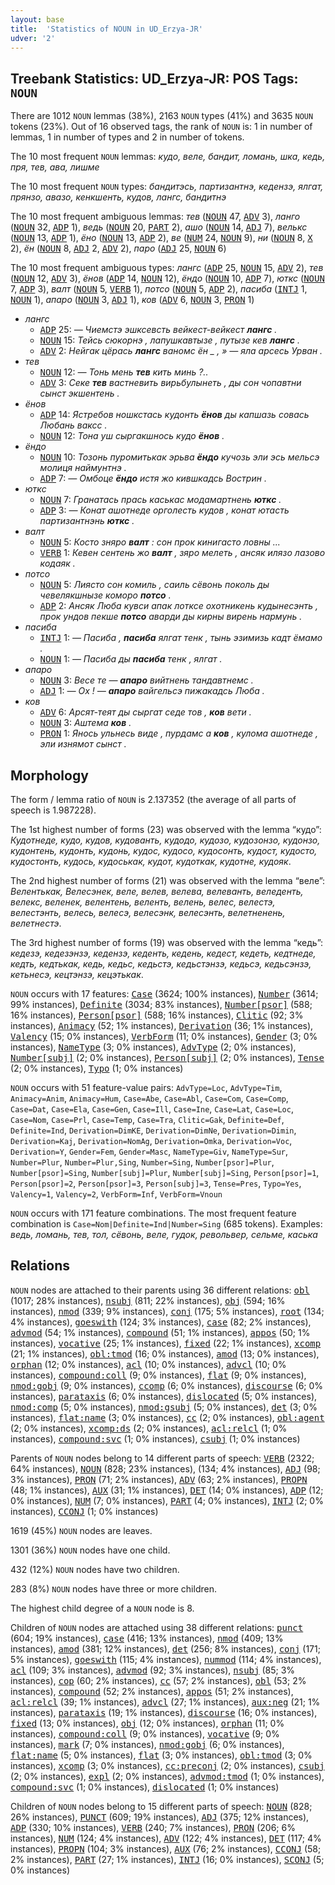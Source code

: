 ```yaml
---
layout: base
title:  'Statistics of NOUN in UD_Erzya-JR'
udver: '2'
---
```


## Treebank Statistics: UD_Erzya-JR: POS Tags: `NOUN`

There are 1012 `NOUN` lemmas (38%), 2163 `NOUN` types (41%) and 3635 `NOUN` tokens (23%).
Out of 16 observed tags, the rank of `NOUN` is: 1 in number of lemmas, 1 in number of types and 2 in number of tokens.

The 10 most frequent `NOUN` lemmas: <em>кудо, веле, бандит, ломань, шка, кедь, пря, тев, ава, лишме</em>

The 10 most frequent `NOUN` types:  <em>бандитэсь, партизантнэ, кедензэ, ялгат, прянзо, авазо, кенкшенть, кудов, лангс, бандитнэ</em>

The 10 most frequent ambiguous lemmas: <em>тев</em> (<tt><a href="myv_jr-pos-NOUN.html">NOUN</a></tt> 47, <tt><a href="myv_jr-pos-ADV.html">ADV</a></tt> 3), <em>ланго</em> (<tt><a href="myv_jr-pos-NOUN.html">NOUN</a></tt> 32, <tt><a href="myv_jr-pos-ADP.html">ADP</a></tt> 1), <em>ведь</em> (<tt><a href="myv_jr-pos-NOUN.html">NOUN</a></tt> 20, <tt><a href="myv_jr-pos-PART.html">PART</a></tt> 2), <em>ашо</em> (<tt><a href="myv_jr-pos-NOUN.html">NOUN</a></tt> 14, <tt><a href="myv_jr-pos-ADJ.html">ADJ</a></tt> 7), <em>велькс</em> (<tt><a href="myv_jr-pos-NOUN.html">NOUN</a></tt> 13, <tt><a href="myv_jr-pos-ADP.html">ADP</a></tt> 1), <em>ёно</em> (<tt><a href="myv_jr-pos-NOUN.html">NOUN</a></tt> 13, <tt><a href="myv_jr-pos-ADP.html">ADP</a></tt> 2), <em>ве</em> (<tt><a href="myv_jr-pos-NUM.html">NUM</a></tt> 24, <tt><a href="myv_jr-pos-NOUN.html">NOUN</a></tt> 9), <em>ни</em> (<tt><a href="myv_jr-pos-NOUN.html">NOUN</a></tt> 8, <tt><a href="myv_jr-pos-X.html">X</a></tt> 2), <em>ён</em> (<tt><a href="myv_jr-pos-NOUN.html">NOUN</a></tt> 8, <tt><a href="myv_jr-pos-ADJ.html">ADJ</a></tt> 2, <tt><a href="myv_jr-pos-ADV.html">ADV</a></tt> 2), <em>паро</em> (<tt><a href="myv_jr-pos-ADJ.html">ADJ</a></tt> 25, <tt><a href="myv_jr-pos-NOUN.html">NOUN</a></tt> 6)

The 10 most frequent ambiguous types:  <em>лангс</em> (<tt><a href="myv_jr-pos-ADP.html">ADP</a></tt> 25, <tt><a href="myv_jr-pos-NOUN.html">NOUN</a></tt> 15, <tt><a href="myv_jr-pos-ADV.html">ADV</a></tt> 2), <em>тев</em> (<tt><a href="myv_jr-pos-NOUN.html">NOUN</a></tt> 12, <tt><a href="myv_jr-pos-ADV.html">ADV</a></tt> 3), <em>ёнов</em> (<tt><a href="myv_jr-pos-ADP.html">ADP</a></tt> 14, <tt><a href="myv_jr-pos-NOUN.html">NOUN</a></tt> 12), <em>ёндо</em> (<tt><a href="myv_jr-pos-NOUN.html">NOUN</a></tt> 10, <tt><a href="myv_jr-pos-ADP.html">ADP</a></tt> 7), <em>юткс</em> (<tt><a href="myv_jr-pos-NOUN.html">NOUN</a></tt> 7, <tt><a href="myv_jr-pos-ADP.html">ADP</a></tt> 3), <em>валт</em> (<tt><a href="myv_jr-pos-NOUN.html">NOUN</a></tt> 5, <tt><a href="myv_jr-pos-VERB.html">VERB</a></tt> 1), <em>потсо</em> (<tt><a href="myv_jr-pos-NOUN.html">NOUN</a></tt> 5, <tt><a href="myv_jr-pos-ADP.html">ADP</a></tt> 2), <em>пасиба</em> (<tt><a href="myv_jr-pos-INTJ.html">INTJ</a></tt> 1, <tt><a href="myv_jr-pos-NOUN.html">NOUN</a></tt> 1), <em>апаро</em> (<tt><a href="myv_jr-pos-NOUN.html">NOUN</a></tt> 3, <tt><a href="myv_jr-pos-ADJ.html">ADJ</a></tt> 1), <em>ков</em> (<tt><a href="myv_jr-pos-ADV.html">ADV</a></tt> 6, <tt><a href="myv_jr-pos-NOUN.html">NOUN</a></tt> 3, <tt><a href="myv_jr-pos-PRON.html">PRON</a></tt> 1)


* <em>лангс</em>
  * <tt><a href="myv_jr-pos-ADP.html">ADP</a></tt> 25: <em>― Чиемстэ эшксевсть вейкест-вейкест <b>лангс</b> .</em>
  * <tt><a href="myv_jr-pos-NOUN.html">NOUN</a></tt> 15: <em>Тейсь сюкорнэ , лапушкавтызе , путызе кев <b>лангс</b> .</em>
  * <tt><a href="myv_jr-pos-ADV.html">ADV</a></tt> 2: <em>Нейгак цёрась <b>лангс</b> ваномс ён _ , » — яла арсесь Урван .</em>
* <em>тев</em>
  * <tt><a href="myv_jr-pos-NOUN.html">NOUN</a></tt> 12: <em>― Тонь мень <b>тев</b> кить минь ?..</em>
  * <tt><a href="myv_jr-pos-ADV.html">ADV</a></tt> 3: <em>Секе <b>тев</b> вастневить вирьбулынеть , ды сон чопавтни сынст экшентень .</em>
* <em>ёнов</em>
  * <tt><a href="myv_jr-pos-ADP.html">ADP</a></tt> 14: <em>Ястребов ношкстась кудонть <b>ёнов</b> ды капшазь совась Любань ваксс .</em>
  * <tt><a href="myv_jr-pos-NOUN.html">NOUN</a></tt> 12: <em>Тона уш сыргакшнось кудо <b>ёнов</b> .</em>
* <em>ёндо</em>
  * <tt><a href="myv_jr-pos-NOUN.html">NOUN</a></tt> 10: <em>Тозонь пуромитькак эрьва <b>ёндо</b> кучозь эли эсь мельсэ молиця наймунтнэ .</em>
  * <tt><a href="myv_jr-pos-ADP.html">ADP</a></tt> 7: <em>― Омбоце <b>ёндо</b> истя жо кившкадсь Вострин .</em>
* <em>юткс</em>
  * <tt><a href="myv_jr-pos-NOUN.html">NOUN</a></tt> 7: <em>Гранатась прась каськас модамартнень <b>юткс</b> .</em>
  * <tt><a href="myv_jr-pos-ADP.html">ADP</a></tt> 3: <em>― Конат ашотнеде орголесть кудов , конат ютасть партизантнэнь <b>юткс</b> .</em>
* <em>валт</em>
  * <tt><a href="myv_jr-pos-NOUN.html">NOUN</a></tt> 5: <em>Косто зняро <b>валт</b> : сон прок кинигасто ловны ...</em>
  * <tt><a href="myv_jr-pos-VERB.html">VERB</a></tt> 1: <em>Кевен сентень жо <b>валт</b> , зяро мелеть , ансяк илязо лазово кодаяк .</em>
* <em>потсо</em>
  * <tt><a href="myv_jr-pos-NOUN.html">NOUN</a></tt> 5: <em>Лиясто сон комиль , саиль сёвонь поколь ды чевелякшнызе коморо <b>потсо</b> .</em>
  * <tt><a href="myv_jr-pos-ADP.html">ADP</a></tt> 2: <em>Ансяк Люба кувси апак лотксе охотникень кудынесэнть , прок ундов пекше <b>потсо</b> аварди ды кирны вирень нармунь .</em>
* <em>пасиба</em>
  * <tt><a href="myv_jr-pos-INTJ.html">INTJ</a></tt> 1: <em>― Пасиба , <b>пасиба</b> ялгат тенк , тынь эзимизь кадт ёмамо .</em>
  * <tt><a href="myv_jr-pos-NOUN.html">NOUN</a></tt> 1: <em>― Пасиба ды <b>пасиба</b> тенк , ялгат .</em>
* <em>апаро</em>
  * <tt><a href="myv_jr-pos-NOUN.html">NOUN</a></tt> 3: <em>Весе те — <b>апаро</b> вийтнень тандавтнемс .</em>
  * <tt><a href="myv_jr-pos-ADJ.html">ADJ</a></tt> 1: <em>― Ох ! ― <b>апаро</b> вайгельсэ пижакадсь Люба .</em>
* <em>ков</em>
  * <tt><a href="myv_jr-pos-ADV.html">ADV</a></tt> 6: <em>Арсят-теят ды сыргат седе тов , <b>ков</b> вети .</em>
  * <tt><a href="myv_jr-pos-NOUN.html">NOUN</a></tt> 3: <em>Аштема <b>ков</b> .</em>
  * <tt><a href="myv_jr-pos-PRON.html">PRON</a></tt> 1: <em>Янось ульнесь виде , пурдамс а <b>ков</b> , кулома ашотнеде , эли изнямот сынст .</em>

## Morphology

The form / lemma ratio of `NOUN` is 2.137352 (the average of all parts of speech is 1.987228).

The 1st highest number of forms (23) was observed with the lemma “кудо”: <em>Кудотнеде, кудо, кудов, кудованть, кудодо, кудозо, кудозонзо, кудонзо, кудонтень, кудонть, кудонь, кудос, кудосо, кудосонть, кудост, кудосто, кудостонть, кудось, кудоськак, кудот, кудоткак, кудотне, кудояк</em>.

The 2nd highest number of forms (21) was observed with the lemma “веле”: <em>Велентькак, Велесэнек, веле, велев, велева, велеванть, веледенть, велекс, веленек, велентень, веленть, велень, велес, велестэ, велестэнть, велесь, велесэ, велесэнк, велесэнть, велетненень, велетнестэ</em>.

The 3rd highest number of forms (19) was observed with the lemma “кедь”: <em>кедезэ, кедезэнзэ, кедензэ, кеденть, кедень, кедест, кедеть, кедтнеде, кедть, кедтькак, кедь, кедьс, кедьстэ, кедьстэнзэ, кедьсэ, кедьсэнзэ, кетьнесэ, кецтэнзэ, кецэтькак</em>.

`NOUN` occurs with 17 features: <tt><a href="myv_jr-feat-Case.html">Case</a></tt> (3624; 100% instances), <tt><a href="myv_jr-feat-Number.html">Number</a></tt> (3614; 99% instances), <tt><a href="myv_jr-feat-Definite.html">Definite</a></tt> (3034; 83% instances), <tt><a href="myv_jr-feat-Number-psor.html">Number[psor]</a></tt> (588; 16% instances), <tt><a href="myv_jr-feat-Person-psor.html">Person[psor]</a></tt> (588; 16% instances), <tt><a href="myv_jr-feat-Clitic.html">Clitic</a></tt> (92; 3% instances), <tt><a href="myv_jr-feat-Animacy.html">Animacy</a></tt> (52; 1% instances), <tt><a href="myv_jr-feat-Derivation.html">Derivation</a></tt> (36; 1% instances), <tt><a href="myv_jr-feat-Valency.html">Valency</a></tt> (15; 0% instances), <tt><a href="myv_jr-feat-VerbForm.html">VerbForm</a></tt> (11; 0% instances), <tt><a href="myv_jr-feat-Gender.html">Gender</a></tt> (3; 0% instances), <tt><a href="myv_jr-feat-NameType.html">NameType</a></tt> (3; 0% instances), <tt><a href="myv_jr-feat-AdvType.html">AdvType</a></tt> (2; 0% instances), <tt><a href="myv_jr-feat-Number-subj.html">Number[subj]</a></tt> (2; 0% instances), <tt><a href="myv_jr-feat-Person-subj.html">Person[subj]</a></tt> (2; 0% instances), <tt><a href="myv_jr-feat-Tense.html">Tense</a></tt> (2; 0% instances), <tt><a href="myv_jr-feat-Typo.html">Typo</a></tt> (1; 0% instances)

`NOUN` occurs with 51 feature-value pairs: `AdvType=Loc`, `AdvType=Tim`, `Animacy=Anim`, `Animacy=Hum`, `Case=Abe`, `Case=Abl`, `Case=Com`, `Case=Comp`, `Case=Dat`, `Case=Ela`, `Case=Gen`, `Case=Ill`, `Case=Ine`, `Case=Lat`, `Case=Loc`, `Case=Nom`, `Case=Prl`, `Case=Temp`, `Case=Tra`, `Clitic=Gak`, `Definite=Def`, `Definite=Ind`, `Derivation=DimKE`, `Derivation=DimNe`, `Derivation=Dimin`, `Derivation=Kaj`, `Derivation=NomAg`, `Derivation=Omka`, `Derivation=Voc`, `Derivation=Y`, `Gender=Fem`, `Gender=Masc`, `NameType=Giv`, `NameType=Sur`, `Number=Plur`, `Number=Plur,Sing`, `Number=Sing`, `Number[psor]=Plur`, `Number[psor]=Sing`, `Number[subj]=Plur`, `Number[subj]=Sing`, `Person[psor]=1`, `Person[psor]=2`, `Person[psor]=3`, `Person[subj]=3`, `Tense=Pres`, `Typo=Yes`, `Valency=1`, `Valency=2`, `VerbForm=Inf`, `VerbForm=Vnoun`

`NOUN` occurs with 171 feature combinations.
The most frequent feature combination is `Case=Nom|Definite=Ind|Number=Sing` (685 tokens).
Examples: <em>ведь, ломань, тев, тол, сёвонь, веле, гудок, револьвер, сельме, каська</em>


## Relations

`NOUN` nodes are attached to their parents using 36 different relations: <tt><a href="myv_jr-dep-obl.html">obl</a></tt> (1017; 28% instances), <tt><a href="myv_jr-dep-nsubj.html">nsubj</a></tt> (811; 22% instances), <tt><a href="myv_jr-dep-obj.html">obj</a></tt> (594; 16% instances), <tt><a href="myv_jr-dep-nmod.html">nmod</a></tt> (339; 9% instances), <tt><a href="myv_jr-dep-conj.html">conj</a></tt> (175; 5% instances), <tt><a href="myv_jr-dep-root.html">root</a></tt> (134; 4% instances), <tt><a href="myv_jr-dep-goeswith.html">goeswith</a></tt> (124; 3% instances), <tt><a href="myv_jr-dep-case.html">case</a></tt> (82; 2% instances), <tt><a href="myv_jr-dep-advmod.html">advmod</a></tt> (54; 1% instances), <tt><a href="myv_jr-dep-compound.html">compound</a></tt> (51; 1% instances), <tt><a href="myv_jr-dep-appos.html">appos</a></tt> (50; 1% instances), <tt><a href="myv_jr-dep-vocative.html">vocative</a></tt> (25; 1% instances), <tt><a href="myv_jr-dep-fixed.html">fixed</a></tt> (22; 1% instances), <tt><a href="myv_jr-dep-xcomp.html">xcomp</a></tt> (21; 1% instances), <tt><a href="myv_jr-dep-obl-tmod.html">obl:tmod</a></tt> (16; 0% instances), <tt><a href="myv_jr-dep-amod.html">amod</a></tt> (13; 0% instances), <tt><a href="myv_jr-dep-orphan.html">orphan</a></tt> (12; 0% instances), <tt><a href="myv_jr-dep-acl.html">acl</a></tt> (10; 0% instances), <tt><a href="myv_jr-dep-advcl.html">advcl</a></tt> (10; 0% instances), <tt><a href="myv_jr-dep-compound-coll.html">compound:coll</a></tt> (9; 0% instances), <tt><a href="myv_jr-dep-flat.html">flat</a></tt> (9; 0% instances), <tt><a href="myv_jr-dep-nmod-gobj.html">nmod:gobj</a></tt> (9; 0% instances), <tt><a href="myv_jr-dep-ccomp.html">ccomp</a></tt> (6; 0% instances), <tt><a href="myv_jr-dep-discourse.html">discourse</a></tt> (6; 0% instances), <tt><a href="myv_jr-dep-parataxis.html">parataxis</a></tt> (6; 0% instances), <tt><a href="myv_jr-dep-dislocated.html">dislocated</a></tt> (5; 0% instances), <tt><a href="myv_jr-dep-nmod-comp.html">nmod:comp</a></tt> (5; 0% instances), <tt><a href="myv_jr-dep-nmod-gsubj.html">nmod:gsubj</a></tt> (5; 0% instances), <tt><a href="myv_jr-dep-det.html">det</a></tt> (3; 0% instances), <tt><a href="myv_jr-dep-flat-name.html">flat:name</a></tt> (3; 0% instances), <tt><a href="myv_jr-dep-cc.html">cc</a></tt> (2; 0% instances), <tt><a href="myv_jr-dep-obl-agent.html">obl:agent</a></tt> (2; 0% instances), <tt><a href="myv_jr-dep-xcomp-ds.html">xcomp:ds</a></tt> (2; 0% instances), <tt><a href="myv_jr-dep-acl-relcl.html">acl:relcl</a></tt> (1; 0% instances), <tt><a href="myv_jr-dep-compound-svc.html">compound:svc</a></tt> (1; 0% instances), <tt><a href="myv_jr-dep-csubj.html">csubj</a></tt> (1; 0% instances)

Parents of `NOUN` nodes belong to 14 different parts of speech: <tt><a href="myv_jr-pos-VERB.html">VERB</a></tt> (2322; 64% instances), <tt><a href="myv_jr-pos-NOUN.html">NOUN</a></tt> (828; 23% instances),  (134; 4% instances), <tt><a href="myv_jr-pos-ADJ.html">ADJ</a></tt> (98; 3% instances), <tt><a href="myv_jr-pos-PRON.html">PRON</a></tt> (71; 2% instances), <tt><a href="myv_jr-pos-ADV.html">ADV</a></tt> (63; 2% instances), <tt><a href="myv_jr-pos-PROPN.html">PROPN</a></tt> (48; 1% instances), <tt><a href="myv_jr-pos-AUX.html">AUX</a></tt> (31; 1% instances), <tt><a href="myv_jr-pos-DET.html">DET</a></tt> (14; 0% instances), <tt><a href="myv_jr-pos-ADP.html">ADP</a></tt> (12; 0% instances), <tt><a href="myv_jr-pos-NUM.html">NUM</a></tt> (7; 0% instances), <tt><a href="myv_jr-pos-PART.html">PART</a></tt> (4; 0% instances), <tt><a href="myv_jr-pos-INTJ.html">INTJ</a></tt> (2; 0% instances), <tt><a href="myv_jr-pos-CCONJ.html">CCONJ</a></tt> (1; 0% instances)

1619 (45%) `NOUN` nodes are leaves.

1301 (36%) `NOUN` nodes have one child.

432 (12%) `NOUN` nodes have two children.

283 (8%) `NOUN` nodes have three or more children.

The highest child degree of a `NOUN` node is 8.

Children of `NOUN` nodes are attached using 38 different relations: <tt><a href="myv_jr-dep-punct.html">punct</a></tt> (604; 19% instances), <tt><a href="myv_jr-dep-case.html">case</a></tt> (416; 13% instances), <tt><a href="myv_jr-dep-nmod.html">nmod</a></tt> (409; 13% instances), <tt><a href="myv_jr-dep-amod.html">amod</a></tt> (381; 12% instances), <tt><a href="myv_jr-dep-det.html">det</a></tt> (256; 8% instances), <tt><a href="myv_jr-dep-conj.html">conj</a></tt> (171; 5% instances), <tt><a href="myv_jr-dep-goeswith.html">goeswith</a></tt> (115; 4% instances), <tt><a href="myv_jr-dep-nummod.html">nummod</a></tt> (114; 4% instances), <tt><a href="myv_jr-dep-acl.html">acl</a></tt> (109; 3% instances), <tt><a href="myv_jr-dep-advmod.html">advmod</a></tt> (92; 3% instances), <tt><a href="myv_jr-dep-nsubj.html">nsubj</a></tt> (85; 3% instances), <tt><a href="myv_jr-dep-cop.html">cop</a></tt> (60; 2% instances), <tt><a href="myv_jr-dep-cc.html">cc</a></tt> (57; 2% instances), <tt><a href="myv_jr-dep-obl.html">obl</a></tt> (53; 2% instances), <tt><a href="myv_jr-dep-compound.html">compound</a></tt> (52; 2% instances), <tt><a href="myv_jr-dep-appos.html">appos</a></tt> (51; 2% instances), <tt><a href="myv_jr-dep-acl-relcl.html">acl:relcl</a></tt> (39; 1% instances), <tt><a href="myv_jr-dep-advcl.html">advcl</a></tt> (27; 1% instances), <tt><a href="myv_jr-dep-aux-neg.html">aux:neg</a></tt> (21; 1% instances), <tt><a href="myv_jr-dep-parataxis.html">parataxis</a></tt> (19; 1% instances), <tt><a href="myv_jr-dep-discourse.html">discourse</a></tt> (16; 0% instances), <tt><a href="myv_jr-dep-fixed.html">fixed</a></tt> (13; 0% instances), <tt><a href="myv_jr-dep-obj.html">obj</a></tt> (12; 0% instances), <tt><a href="myv_jr-dep-orphan.html">orphan</a></tt> (11; 0% instances), <tt><a href="myv_jr-dep-compound-coll.html">compound:coll</a></tt> (9; 0% instances), <tt><a href="myv_jr-dep-vocative.html">vocative</a></tt> (9; 0% instances), <tt><a href="myv_jr-dep-mark.html">mark</a></tt> (7; 0% instances), <tt><a href="myv_jr-dep-nmod-gobj.html">nmod:gobj</a></tt> (6; 0% instances), <tt><a href="myv_jr-dep-flat-name.html">flat:name</a></tt> (5; 0% instances), <tt><a href="myv_jr-dep-flat.html">flat</a></tt> (3; 0% instances), <tt><a href="myv_jr-dep-obl-tmod.html">obl:tmod</a></tt> (3; 0% instances), <tt><a href="myv_jr-dep-xcomp.html">xcomp</a></tt> (3; 0% instances), <tt><a href="myv_jr-dep-cc-preconj.html">cc:preconj</a></tt> (2; 0% instances), <tt><a href="myv_jr-dep-csubj.html">csubj</a></tt> (2; 0% instances), <tt><a href="myv_jr-dep-expl.html">expl</a></tt> (2; 0% instances), <tt><a href="myv_jr-dep-advmod-tmod.html">advmod:tmod</a></tt> (1; 0% instances), <tt><a href="myv_jr-dep-compound-svc.html">compound:svc</a></tt> (1; 0% instances), <tt><a href="myv_jr-dep-dislocated.html">dislocated</a></tt> (1; 0% instances)

Children of `NOUN` nodes belong to 15 different parts of speech: <tt><a href="myv_jr-pos-NOUN.html">NOUN</a></tt> (828; 26% instances), <tt><a href="myv_jr-pos-PUNCT.html">PUNCT</a></tt> (609; 19% instances), <tt><a href="myv_jr-pos-ADJ.html">ADJ</a></tt> (375; 12% instances), <tt><a href="myv_jr-pos-ADP.html">ADP</a></tt> (330; 10% instances), <tt><a href="myv_jr-pos-VERB.html">VERB</a></tt> (240; 7% instances), <tt><a href="myv_jr-pos-PRON.html">PRON</a></tt> (206; 6% instances), <tt><a href="myv_jr-pos-NUM.html">NUM</a></tt> (124; 4% instances), <tt><a href="myv_jr-pos-ADV.html">ADV</a></tt> (122; 4% instances), <tt><a href="myv_jr-pos-DET.html">DET</a></tt> (117; 4% instances), <tt><a href="myv_jr-pos-PROPN.html">PROPN</a></tt> (104; 3% instances), <tt><a href="myv_jr-pos-AUX.html">AUX</a></tt> (76; 2% instances), <tt><a href="myv_jr-pos-CCONJ.html">CCONJ</a></tt> (58; 2% instances), <tt><a href="myv_jr-pos-PART.html">PART</a></tt> (27; 1% instances), <tt><a href="myv_jr-pos-INTJ.html">INTJ</a></tt> (16; 0% instances), <tt><a href="myv_jr-pos-SCONJ.html">SCONJ</a></tt> (5; 0% instances)

